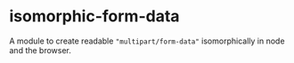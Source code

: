 # isomorphic-form-data
A module to create readable `"multipart/form-data"` isomorphically in node and the browser.
